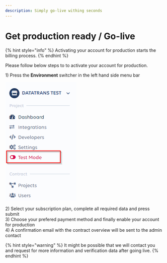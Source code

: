 ```yaml
---
description: Simply go-live withing seconds
---
```


# Get production ready / Go-live

{% hint style="info" %}
Activating your account for production starts the billing process. 
{% endhint %}

Please follow below steps to to activate your account for production.  
  
1\) Press the **Environment** switcher in the left hand side menu bar  


![Environemt switcher](../../.gitbook/assets/environment-switcher.png)

  
2\) Select your subscription plan, complete all required data and press submit   
3\) Choose your prefered payment method and finally enable your account for production  
4\) A confirmation email with the contract overview will be sent to the admin contact

{% hint style="warning" %}
It might be possible that we will contact you and request for more information and verification data after going live. 
{% endhint %}

